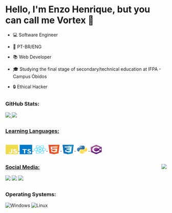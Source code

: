 # Hello, I'm Enzo Henrique, but you can call me Vortex 👋

- 💻 Software Engineer

- 💬 PT-BR/ENG

- 📚 Web Developer

- 🎓 Studying the final stage of secondary/technical education at IFPA - Campus Óbidos

- 🔒 Ethical Hacker

  ## 

<h3>GitHub Stats: <br></h3>
<div>
  <a href="https://github.com/wheresvortex">
  <img height="160em" src="https://github-readme-stats.vercel.app/api?username=wheresvortex&show_icons=&theme=midnight-purple&include_all_commits=true&count_private=true"/>
  <img height="160em" src="https://github-readme-stats.vercel.app/api/top-langs/?username=aertherial&layout=compact&langs_count=7&theme=midnight-purple"/>
</div>

## 

<h3>Learning Languages: <br></h3>
<div style="display: inline_block"><br>
  <img align="center" alt="Henry-Js" height="30" width="40" src="https://raw.githubusercontent.com/devicons/devicon/master/icons/javascript/javascript-plain.svg">
  <img align="center" alt="Henry-Ts" height="30" width="40" src="https://raw.githubusercontent.com/devicons/devicon/master/icons/typescript/typescript-plain.svg">
  <img align="center" alt="Henry-React" height="30" width="40" src="https://raw.githubusercontent.com/devicons/devicon/master/icons/react/react-original.svg">
  <img align="center" alt="Henry-HTML" height="30" width="40" src="https://raw.githubusercontent.com/devicons/devicon/master/icons/html5/html5-original.svg">
  <img align="center" alt="Henry-CSS" height="30" width="40" src="https://raw.githubusercontent.com/devicons/devicon/master/icons/css3/css3-original.svg">
  <img align="center" alt="Henry-Python" height="30" width="40" src="https://raw.githubusercontent.com/devicons/devicon/master/icons/python/python-original.svg">
  <img align="center" alt="Henry-Csharp" height="30" width="40" src="https://raw.githubusercontent.com/devicons/devicon/master/icons/csharp/csharp-original.svg">
</div>

  ## 

<img align="right" src="https://github.com/user-attachments/assets/54dd887b-fa9a-4423-a46c-d62ff1bbf47f">

  ## 
  
<h3>Social Media: <br></h3>
<div> 
  <a href="https://instagram.com/uepaenzokka" target="_blank"><img src="https://img.shields.io/badge/-Instagram-%23E4405F?style=for-the-badge&logo=instagram&logoColor=white" target="_blank"></a>
  <a href="https://x.com/wheresvortex" target="_blank"><img loading="lazy" src="https://img.shields.io/twitter/url?url=https%3A%2F%2Fx.com%2Fuepaenzokka" target="_blank"></a>
  <a href="https://www.linkedin.com/in/enzo-henrique-a321712aa/" target="_blank"><img src="https://img.shields.io/badge/-LinkedIn-%230077B5?style=for-the-badge&logo=linkedin&logoColor=white" target="_blank"></a> 
  
</div>

## 

<h3>Operating Systems: <br></h3>
<div>
    <img alt="Windows" src="https://img.shields.io/badge/Windows-0078D6?style=for-the-badge&logo=windows&logoColor=white">
    <img alt="Linux" src="https://img.shields.io/badge/Linux-FCC624?style=for-the-badge&logo=linux&logoColor=black">
</div>
